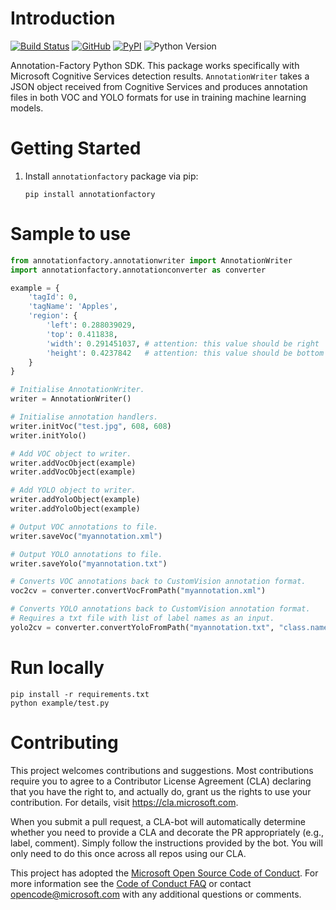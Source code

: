 # Introduction 

[![Build Status](https://dev.azure.com/aussiedevcrew/Annotation-Factory/_apis/build/status/Microsoft.Annotation-Factory?branchName=master)](https://dev.azure.com/aussiedevcrew/Annotation-Factory/_build/latest?definitionId=9&branchName=master)
[![GitHub](https://img.shields.io/github/license/Microsoft/Annotation-Factory.svg?color=blue&label=License)](https://github.com/Microsoft/Annotation-Factory/blob/master/LICENSE)
[![PyPI](https://img.shields.io/pypi/v/annotationfactory.svg?label=PyPi)](https://pypi.org/project/annotationfactory/)
![Python Version](https://img.shields.io/pypi/pyversions/annotationfactory.svg?label=Python)

Annotation-Factory Python SDK. This package works specifically with Microsoft Cognitive Services detection results. `AnnotationWriter` takes a JSON object received from Cognitive Services and produces annotation files in both VOC and YOLO formats for use in training machine learning models.

# Getting Started

1. Install `annotationfactory` package via pip:
    
    ```
    pip install annotationfactory
    ```

# Sample to use

```python
from annotationfactory.annotationwriter import AnnotationWriter
import annotationfactory.annotationconverter as converter

example = {
    'tagId': 0,
    'tagName': 'Apples',
    'region': {
        'left': 0.288039029,
        'top': 0.411838,
        'width': 0.291451037, # attention: this value should be right 
        'height': 0.4237842   # attention: this value should be bottom
    }
}

# Initialise AnnotationWriter.
writer = AnnotationWriter()

# Initialise annotation handlers.
writer.initVoc("test.jpg", 608, 608)
writer.initYolo()

# Add VOC object to writer.
writer.addVocObject(example)
writer.addVocObject(example)

# Add YOLO object to writer.
writer.addYoloObject(example)
writer.addYoloObject(example)

# Output VOC annotations to file.
writer.saveVoc("myannotation.xml")

# Output YOLO annotations to file.
writer.saveYolo("myannotation.txt")

# Converts VOC annotations back to CustomVision annotation format.
voc2cv = converter.convertVocFromPath("myannotation.xml")

# Converts YOLO annotations back to CustomVision annotation format.
# Requires a txt file with list of label names as an input.
yolo2cv = converter.convertYoloFromPath("myannotation.txt", "class.names")

```

# Run locally

``` 
pip install -r requirements.txt 
python example/test.py
```

# Contributing

This project welcomes contributions and suggestions.  Most contributions require you to agree to a
Contributor License Agreement (CLA) declaring that you have the right to, and actually do, grant us
the rights to use your contribution. For details, visit https://cla.microsoft.com.

When you submit a pull request, a CLA-bot will automatically determine whether you need to provide
a CLA and decorate the PR appropriately (e.g., label, comment). Simply follow the instructions
provided by the bot. You will only need to do this once across all repos using our CLA.

This project has adopted the [Microsoft Open Source Code of Conduct](https://opensource.microsoft.com/codeofconduct/).
For more information see the [Code of Conduct FAQ](https://opensource.microsoft.com/codeofconduct/faq/) or
contact [opencode@microsoft.com](mailto:opencode@microsoft.com) with any additional questions or comments.
